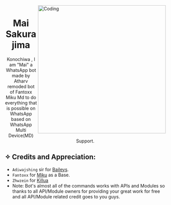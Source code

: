 <img align="right" alt="Coding" width="400" src="https://c4.wallpaperflare.com/wallpaper/167/572/994/mai-sakurajima-anime-seishun-buta-yarou-wa-bunny-girl-senpai-no-yume-o-minai-hd-wallpaper-preview.jpg">

     
<h1 align="center"> Mai Sakurajima
</h1>
<p align="center"> 
  Konochiwa , I am "Mai" a WhatsApp bot made by Atharv remoded bot of Fantoxx Miku Md to do everything that is possible on WhatsApp based on WhatsApp Multi Device(MD) Support.


     
## ✧ Credits and Appreciation:

-   `Adiwajshing` sir for [Baileys](https://github.com/adiwajshing/baileys).
-   `Fantoxx` for [Miku](https://github.com/FantoX001/) as a Base.
-   `Zhwzein` for [Killua](https://github.com/zhwzein/Killua-Zoldyck)
-   Note: Bot's almost all of the commands works with APIs and Modules so thanks to all API/Module owners for providing your great work for free and all API/Module related credit goes to you guys. 


</p>
